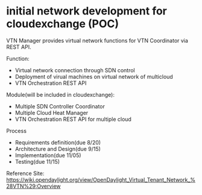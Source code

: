 # initial network development for cloudexchange (POC)

VTN Manager provides virtual network functions for VTN Coordinator via REST API. 

Function: 
  - Virtual network connection through SDN control
  - Deployment of virual machines on virtual network of multicloud
  - VTN Orchestration REST API
  
Module(will be included in cloudexchange): 
 - Multiple SDN Controller Coordinator
 - Multiple Cloud Heat Manager
 - VTN Orchestration REST API for multiple cloud
 
Process
 - Requirements definition(due 8/20)
 - Architecture and Design(due 9/15)
 - Implementation(due 11/05)
 - Testing(due 11/15)
  
Reference Site: https://wiki.opendaylight.org/view/OpenDaylight_Virtual_Tenant_Network_%28VTN%29:Overview

